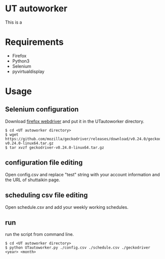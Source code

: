 # UT autoworker

This is a 

# Requirements

- Firefox
- Python3
- Selenium
- pyvirtualdisplay

# Usage

## Selenium configuration
Download [firefox webdriver](https://github.com/mozilla/geckodriver/) and put it in the UTautoworker directory.

```
$ cd <UT autoworker directory>
$ wget https://github.com/mozilla/geckodriver/releases/download/v0.24.0/geckodriver-v0.24.0-linux64.tar.gz
$ tar xvzf geckodriver-v0.24.0-linux64.tar.gz
```

## configuration file editing
Open config.csv and replace "test" string with your account information and the URL of shuttaikin page.

## scheduling csv file editing
Open schedule.csv and add your weekly working schedules.

## run
run the script from command line.

```
$ cd <UT autoworker directory>
$ python UTautoworker.py ./config.csv ./schedule.csv ./geckodriver <year> <month>
```
